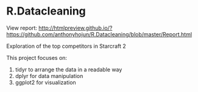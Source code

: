 # R.Datacleaning

View report: http://htmlpreview.github.io/?https://github.com/anthonyhojun/R.Datacleaning/blob/master/Report.html

Exploration of the top competitors in Starcraft 2

This project focuses on:

1. tidyr to arrange the data in a readable way
2. dplyr for data manipulation
3. ggplot2 for visualization
